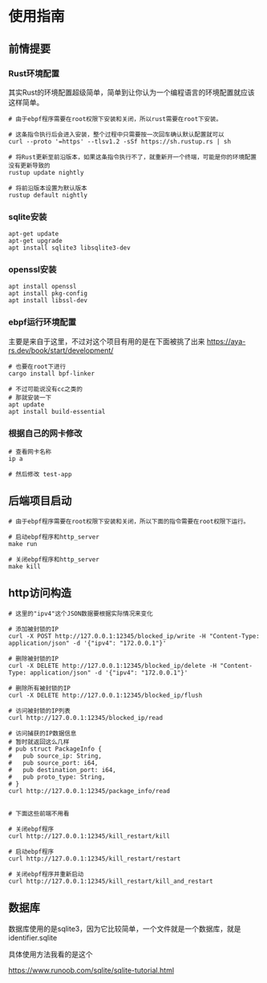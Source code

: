 # 使用指南

## 前情提要

### Rust环境配置

其实Rust的环境配置超级简单，简单到让你认为一个编程语言的环境配置就应该这样简单。

```shell
# 由于ebpf程序需要在root权限下安装和关闭，所以rust需要在root下安装。

# 这条指令执行后会进入安装，整个过程中只需要按一次回车确认默认配置就可以
curl --proto '=https' --tlsv1.2 -sSf https://sh.rustup.rs | sh

# 将Rust更新至前沿版本，如果这条指令执行不了，就重新开一个终端，可能是你的环境配置没有更新导致的
rustup update nightly

# 将前沿版本设置为默认版本
rustup default nightly
```

### sqlite安装

```shell
apt-get update
apt-get upgrade
apt install sqlite3 libsqlite3-dev
```

### openssl安装

```shell
apt install openssl
apt install pkg-config
apt install libssl-dev
```

### ebpf运行环境配置

主要是来自于这里，不过对这个项目有用的是在下面被挑了出来
https://aya-rs.dev/book/start/development/

```shell
# 也要在root下进行
cargo install bpf-linker

# 不过可能说没有cc之类的
# 那就安装一下
apt update
apt install build-essential
```

### 根据自己的网卡修改

```shell
# 查看网卡名称
ip a

# 然后修改 test-app
```

## 后端项目启动

```shell
# 由于ebpf程序需要在root权限下安装和关闭，所以下面的指令需要在root权限下运行。

# 启动ebpf程序和http_server
make run

# 关闭ebpf程序和http_server
make kill
```

## http访问构造

```shell
# 这里的"ipv4"这个JSON数据要根据实际情况来变化

# 添加被封锁的IP
curl -X POST http://127.0.0.1:12345/blocked_ip/write -H "Content-Type: application/json" -d '{"ipv4": "172.0.0.1"}'

# 删除被封锁的IP
curl -X DELETE http://127.0.0.1:12345/blocked_ip/delete -H "Content-Type: application/json" -d '{"ipv4": "172.0.0.1"}'

# 删除所有被封锁的IP
curl -X DELETE http://127.0.0.1:12345/blocked_ip/flush

# 访问被封锁的IP列表
curl http://127.0.0.1:12345/blocked_ip/read

# 访问捕获的IP数据信息
# 暂时就返回这么几样
# pub struct PackageInfo {
#   pub source_ip: String,
#   pub source_port: i64,
#   pub destination_port: i64,
#   pub proto_type: String,
# }
curl http://127.0.0.1:12345/package_info/read


# 下面这些前端不用看

# 关闭ebpf程序
curl http://127.0.0.1:12345/kill_restart/kill

# 启动ebpf程序
curl http://127.0.0.1:12345/kill_restart/restart

# 关闭ebpf程序并重新启动
curl http://127.0.0.1:12345/kill_restart/kill_and_restart
```

## 数据库

数据库使用的是sqlite3，因为它比较简单，一个文件就是一个数据库，就是 identifier.sqlite

具体使用方法我看的是这个

https://www.runoob.com/sqlite/sqlite-tutorial.html

